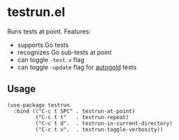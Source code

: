# testrun.el

Runs tests at point. Features:

- supports Go tests
- recognizes Go sub-tests at point
- can toggle `-test.v` flag
- can toggle `-update` flag for [autogold](https://github.com/hexops/autogold) tests

## Usage

```emacs-lisp
(use-package testrun
  :bind (("C-c t SPC" . testrun-at-point)
         ("C-c t t"   . testrun-repeat)
         ("C-c t d".  . testrun-in-current-directory)
         ("C-c t v".  . testrun-toggle-verbosity))
```
